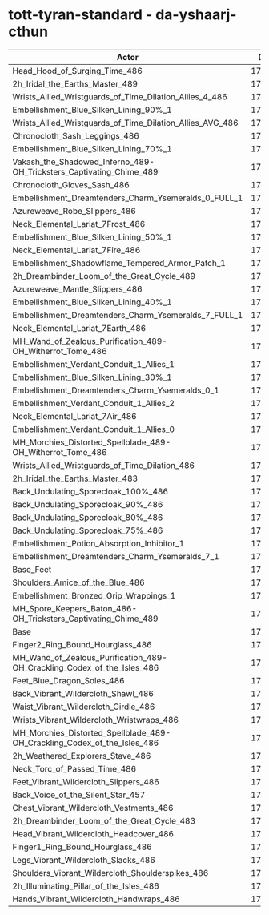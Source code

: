 # tott-tyran-standard - da-yshaarj-cthun
| Actor | DPS | Increase |
|---|:---:|:---:|
|Head_Hood_of_Surging_Time_486|179014|2.25%|
|2h_Iridal_the_Earths_Master_489|177776|1.54%|
|Wrists_Allied_Wristguards_of_Time_Dilation_Allies_4_486|177754|1.53%|
|Embellishment_Blue_Silken_Lining_90%_1|177556|1.41%|
|Wrists_Allied_Wristguards_of_Time_Dilation_Allies_AVG_486|177277|1.25%|
|Chronocloth_Sash_Leggings_486|177148|1.18%|
|Embellishment_Blue_Silken_Lining_70%_1|176999|1.10%|
|Vakash_the_Shadowed_Inferno_489-OH_Tricksters_Captivating_Chime_489|176898|1.04%|
|Chronocloth_Gloves_Sash_486|176802|0.98%|
|Embellishment_Dreamtenders_Charm_Ysemeralds_0_FULL_1|176695|0.92%|
|Azureweave_Robe_Slippers_486|176598|0.87%|
|Neck_Elemental_Lariat_7Frost_486|176506|0.81%|
|Embellishment_Blue_Silken_Lining_50%_1|176479|0.80%|
|Neck_Elemental_Lariat_7Fire_486|176460|0.79%|
|Embellishment_Shadowflame_Tempered_Armor_Patch_1|176337|0.72%|
|2h_Dreambinder_Loom_of_the_Great_Cycle_489|176288|0.69%|
|Azureweave_Mantle_Slippers_486|176224|0.65%|
|Embellishment_Blue_Silken_Lining_40%_1|176221|0.65%|
|Embellishment_Dreamtenders_Charm_Ysemeralds_7_FULL_1|176143|0.61%|
|Neck_Elemental_Lariat_7Earth_486|176049|0.55%|
|MH_Wand_of_Zealous_Purification_489-OH_Witherrot_Tome_486|176027|0.54%|
|Embellishment_Verdant_Conduit_1_Allies_1|175910|0.47%|
|Embellishment_Blue_Silken_Lining_30%_1|175890|0.46%|
|Embellishment_Dreamtenders_Charm_Ysemeralds_0_1|175874|0.45%|
|Embellishment_Verdant_Conduit_1_Allies_2|175866|0.45%|
|Neck_Elemental_Lariat_7Air_486|175860|0.44%|
|Embellishment_Verdant_Conduit_1_Allies_0|175790|0.40%|
|MH_Morchies_Distorted_Spellblade_489-OH_Witherrot_Tome_486|175775|0.40%|
|Wrists_Allied_Wristguards_of_Time_Dilation_486|175747|0.38%|
|2h_Iridal_the_Earths_Master_483|175705|0.36%|
|Back_Undulating_Sporecloak_100%_486|175674|0.34%|
|Back_Undulating_Sporecloak_90%_486|175557|0.27%|
|Back_Undulating_Sporecloak_80%_486|175552|0.27%|
|Back_Undulating_Sporecloak_75%_486|175480|0.23%|
|Embellishment_Potion_Absorption_Inhibitor_1|175406|0.19%|
|Embellishment_Dreamtenders_Charm_Ysemeralds_7_1|175353|0.16%|
|Base_Feet|175229|0.08%|
|Shoulders_Amice_of_the_Blue_486|175184|0.06%|
|Embellishment_Bronzed_Grip_Wrappings_1|175106|0.01%|
|MH_Spore_Keepers_Baton_486-OH_Tricksters_Captivating_Chime_489|175100|0.01%|
|Base|175081|0.00%|
|Finger2_Ring_Bound_Hourglass_486|175001|-0.05%|
|MH_Wand_of_Zealous_Purification_489-OH_Crackling_Codex_of_the_Isles_486|174952|-0.07%|
|Feet_Blue_Dragon_Soles_486|174913|-0.10%|
|Back_Vibrant_Wildercloth_Shawl_486|174862|-0.13%|
|Waist_Vibrant_Wildercloth_Girdle_486|174816|-0.15%|
|Wrists_Vibrant_Wildercloth_Wristwraps_486|174789|-0.17%|
|MH_Morchies_Distorted_Spellblade_489-OH_Crackling_Codex_of_the_Isles_486|174672|-0.23%|
|2h_Weathered_Explorers_Stave_486|174640|-0.25%|
|Neck_Torc_of_Passed_Time_486|174572|-0.29%|
|Feet_Vibrant_Wildercloth_Slippers_486|174543|-0.31%|
|Back_Voice_of_the_Silent_Star_457|174472|-0.35%|
|Chest_Vibrant_Wildercloth_Vestments_486|174461|-0.35%|
|2h_Dreambinder_Loom_of_the_Great_Cycle_483|174455|-0.36%|
|Head_Vibrant_Wildercloth_Headcover_486|174412|-0.38%|
|Finger1_Ring_Bound_Hourglass_486|174369|-0.41%|
|Legs_Vibrant_Wildercloth_Slacks_486|174235|-0.48%|
|Shoulders_Vibrant_Wildercloth_Shoulderspikes_486|174191|-0.51%|
|2h_Illuminating_Pillar_of_the_Isles_486|174087|-0.57%|
|Hands_Vibrant_Wildercloth_Handwraps_486|173932|-0.66%|
